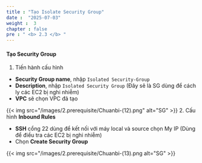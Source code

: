 ```yaml
---
title : "Tạo Isolate Security Group"
date :  "2025-07-03" 
weight :  3
chapter : false
pre : " <b> 2.3 </b> "
---
```


#### Tạo Security Group

1. Tiến hành cấu hình
- **Security Group name**, nhập `Isolated Security-Group`
- **Description**, nhập `Isolated Security Group` (Đây sẽ là SG dùng để cách ly các EC2 bị nghi nhiễm)
- **VPC** sẽ chọn VPC đã tạo

{{< img src="/images/2.prerequisite/Chuanbi-(12).png" alt="SG" >}}
2. Cấu hình **Inbound Rules**
- **SSH** cổng 22 dùng để kết nối với máy local và source chọn My IP (Dùng để điều tra các EC2 bị nghi nhiễm)
- Chọn **Create Security Group**

{{< img src="/images/2.prerequisite/Chuanbi-(13).png alt="SG" >}}